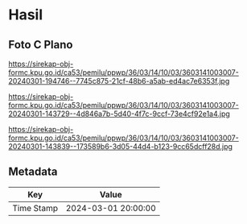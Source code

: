 # Hasil

## Foto C Plano

https://sirekap-obj-formc.kpu.go.id/ca53/pemilu/ppwp/36/03/14/10/03/3603141003007-20240301-194746--7745c875-21cf-48b6-a5ab-ed4ac7e6353f.jpg

https://sirekap-obj-formc.kpu.go.id/ca53/pemilu/ppwp/36/03/14/10/03/3603141003007-20240301-143729--4d846a7b-5d40-4f7c-9ccf-73e4cf92e1a4.jpg

https://sirekap-obj-formc.kpu.go.id/ca53/pemilu/ppwp/36/03/14/10/03/3603141003007-20240301-143839--173589b6-3d05-44d4-b123-9cc65dcff28d.jpg


## Metadata

| Key        | Value               |
| ---------- | ------------------- |
| Time Stamp | 2024-03-01 20:00:00 |



